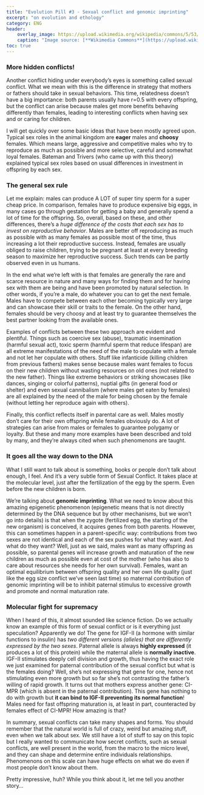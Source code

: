```yaml
---
title: "Evolution Pill #3 - Sexual conflict and genomic imprinting"
excerpt: "on evolution and ethology"
category: ENG
header:
    overlay_image: https://upload.wikimedia.org/wikipedia/commons/5/53/MalePeacockSpider.jpg
    caption: "Image source: [**Wikimedia Commons**](https://upload.wikimedia.org/wikipedia/commons/5/53/MalePeacockSpider.jpg)"
toc: true
---
```

### More hidden conflicts!
Another conflict hiding under everybody’s eyes is something called sexual conflict. What we mean with this is the difference in strategy that mothers or fathers should take in sexual behaviors. This time, relatedness doesn’t have a big importance: both parents usually have r=0.5 with every offspring, but the conflict can arise because males get more benefits behaving differently than females, leading to interesting conflicts when having sex and or caring for children.

I will get quickly over some basic ideas that have been mostly agreed upon. Typical sex roles in the animal kingdom are **eager** males and **choosy** females. Which means large, aggressive and competitive males who try to reproduce as much as possible and more selective, careful and somewhat loyal females. Bateman and Trivers (who came up with this theory) explained typical sex roles based on usual differences in investment in offspring by each sex.

### The general sex rule
Let me explain: males can produce A LOT of super tiny sperm for a super cheap price. In comparison, females have to produce expensive big eggs, in many cases go through gestation for getting a baby and generally spend a lot of time for the offspring. So, overall, based on these, and other differences, there’s a _huge difference of the costs that each sex has to invest on reproductive behavior_. Males are better off reproducing as much as possible with as many females as possible most of the time, thus increasing a lot their reproductive success. Instead, females are usually obliged to raise children, trying to be pregnant at least at every breeding season to maximize her reproductive success. Such trends can be partly observed even in us humans.

In the end what we’re left with is that females are generally the rare and scarce resource in nature and many ways for finding them and for having sex with them are being and have been promoted by natural selection. In other words, if you’re a male, do whatever you can to get the next female. Males have to compete between each other becoming typically very large and can showcase their skill or traits to the female. On the other hand, females should be very choosy and at least try to guarantee themselves the best partner looking from the available ones.

Examples of conflicts between these two approach are evident and plentiful. Things such as coercive sex (abuse), traumatic insemination (harmful sexual act), toxic sperm (harmful sperm that reduce lifespan) are all extreme manifestations of the need of the male to copulate with a female and not let her copulate with others. Stuff like infanticide (killing children from previous fathers) makes sense because males want females to focus on their new children without wasting resources on old ones (not related to the new father). Things like extreme behaviors or striking showcases (like dances, singing or colorful patterns), nuptial gifts (in general food or shelter) and even sexual cannibalism (where males get eaten by females) are all explained by the need of the male for being chosen by the female (without letting her reproduce again with others).

Finally, this conflict reflects itself in parental care as well. Males mostly don’t care for their own offspring while females obviously do. A lot of strategies can arise from males or females to guarantee polygamy or loyalty. But these and many more examples have been described and told by many, and they’re always cited when such phenomenons are taught.

### It goes all the way down to the DNA
What I still want to talk about is something, books or people don’t talk about enough, I feel. And it’s a very subtle form of Sexual Conflict. It takes place at the molecular level, just after the fertilization of the egg by the sperm. Even before the new children is born.

We’re talking about **genomic imprinting**. What we need to know about this amazing epigenetic phenomenon (epigenetic means that is not directly determined by the DNA sequence but by other mechanisms, but we won’t go into details) is that when the zygote (fertilized egg, the starting of the new organism) is conceived, it acquires genes from both parents. However, this can sometimes happen in a parent-specific way: contributions from two sexes are not identical and each of the sex pushes for what they want. And what do they want? Well, just as we said, males want as many offspring as possible, so parental genes will increase growth and maturation of the new children as much as possible even at cost of the mother (who has also to care about resources she needs for her own survival). Females, want an optimal equilibrium between offspring quality and her own life quality (just like the egg size conflict we’ve seen last time) so maternal contribution of genomic imprinting will be to inhibit paternal stimulus to excessive growth and promote and normal maturation rate.

### Molecular fight for supremacy
When I heard of this, it almost sounded like science fiction. Do we actually know an example of this form of sexual conflict or is it everything just speculation? Apparently we do! The gene for IGF-II (a hormone with similar functions to insulin) has _two different versions (alleles) that are differently expressed by the two sexes_. Paternal allele is always **highly expressed** (it produces a lot of this protein) while the maternal allele is **normally inactive**. IGF-II stimulates deeply cell division and growth, thus having the exact role we just examined for paternal contribution of the sexual conflict but what is the females doing? Well, she’s not expressing that gene for one, hence not stimulating even more growth but so far she’s not contrasting the father’s willing of rapid growth. It turns out that mothers express another gene: CI-MPR (which is absent in the paternal contribution). This gene has nothing to do with growth but **it can bind to IGF-II preventing its normal function**! Males need for fast offspring maturation is, at least in part, counteracted by females effect of CI-MPR! How amazing is that?

In summary, sexual conflicts can take many shapes and forms. You should remember that the natural world is full of crazy, weird but amazing stuff, even when we talk about sex. We still have a lot of stuff to say on this topic but I really wanted to communicate how secret conflicts, such as sexual conflicts, are well present in the world, from the macro to the micro level, and they can shape and determine entire individuals relationships. Phenomenons on this scale can have huge effects on what we do even if most people don’t know about them.

Pretty impressive, huh? While you think about it, let me tell you another story…